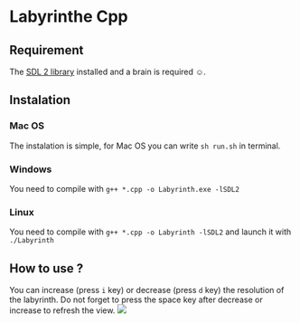 # Labyrinthe Cpp
## Requirement
The [SDL 2 library](https://www.libsdl.org/download-2.0.php) installed and a brain is required ☺️.
## Instalation
### Mac OS
The instalation is simple, for Mac OS you can write ```sh run.sh``` in terminal.
### Windows
You need to compile with ```g++ *.cpp -o Labyrinth.exe -lSDL2```
### Linux
You need to compile with ```g++ *.cpp -o Labyrinth -lSDL2``` and launch it with ```./Labyrinth```
## How to use ?
You can increase (press ```i``` key) or decrease (press ```d``` key) the resolution of the labyrinth. Do not forget to press the space key after decrease or increase to refresh the view.
![](http://www.devprophet.com/Beta/LabyrinthCpp_Video.gif)
